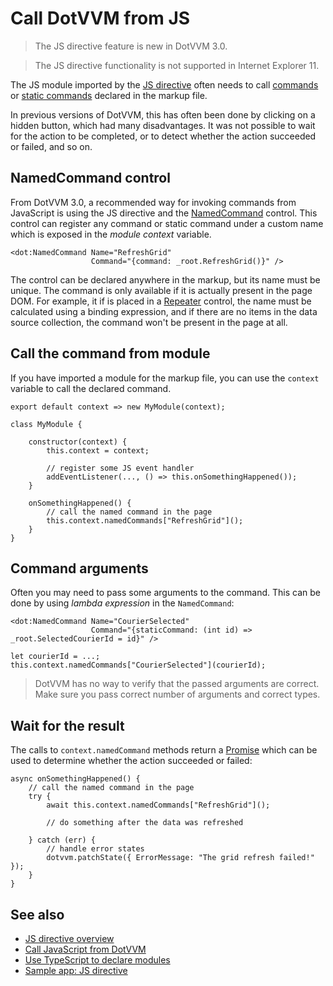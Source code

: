 # Call DotVVM from JS

> The JS directive feature is new in DotVVM 3.0. 

> The JS directive functionality is not supported in Internet Explorer 11. 

The JS module imported by the [JS directive](overview) often needs to call [commands](~/pages/concepts/respond-to-user-actions/commands) or [static commands](~/pages/concepts/respond-to-user-actions/static-commands) declared in the markup file.

In previous versions of DotVVM, this has often been done by clicking on a hidden button, which had many disadvantages. It was not possible to wait for the action to be completed, or to detect whether the action succeeded or failed, and so on. 

## NamedCommand control

From DotVVM 3.0, a recommended way for invoking commands from JavaScript is using the JS directive and the [NamedCommand](~/controls/builtin/NamedCommand) control. This control can register any command or static command under a custom name which is exposed in the _module context_ variable.

```DOTHTML
<dot:NamedCommand Name="RefreshGrid" 
                  Command="{command: _root.RefreshGrid()}" />
```

The control can be declared anywhere in the markup, but its name must be unique. The command is only available if it is actually present in the page DOM. For example, it if is placed in a [Repeater](~/controls/builtin/Repeater) control, the name must be calculated using a binding expression, and if there are no items in the data source collection, the command won't be present in the page at all.

## Call the command from module

If you have imported a module for the markup file, you can use the `context` variable to call the declared command.

```JS
export default context => new MyModule(context);

class MyModule {
    
    constructor(context) {
        this.context = context;

        // register some JS event handler
        addEventListener(..., () => this.onSomethingHappened());
    }

    onSomethingHappened() {
        // call the named command in the page
        this.context.namedCommands["RefreshGrid"]();
    }
}
```

## Command arguments

Often you may need to pass some arguments to the command. This can be done by using _lambda expression_ in the `NamedCommand`:

```DOTHTML
<dot:NamedCommand Name="CourierSelected" 
                  Command="{staticCommand: (int id) => _root.SelectedCourierId = id}" />
```

```JS
let courierId = ...;
this.context.namedCommands["CourierSelected"](courierId);
```

> DotVVM has no way to verify that the passed arguments are correct. Make sure you pass correct number of arguments and correct types.

## Wait for the result

The calls to `context.namedCommand` methods return a [Promise](https://developer.mozilla.org/en-US/docs/Web/JavaScript/Reference/Global_Objects/Promise) which can be used to determine whether the action succeeded or failed:

```JS
async onSomethingHappened() {
    // call the named command in the page
    try {
        await this.context.namedCommands["RefreshGrid"]();
        
        // do something after the data was refreshed

    } catch (err) {
        // handle error states
        dotvvm.patchState({ ErrorMessage: "The grid refresh failed!" });
    }
}
```

## See also

* [JS directive overview](overview)
* [Call JavaScript from DotVVM](call-js-from-dotvvm)
* [Use TypeScript to declare modules](use-typescript-to-declare-modules)
* [Sample app: JS directive](https://github.com/riganti/dotvvm-samples-js-integration)

